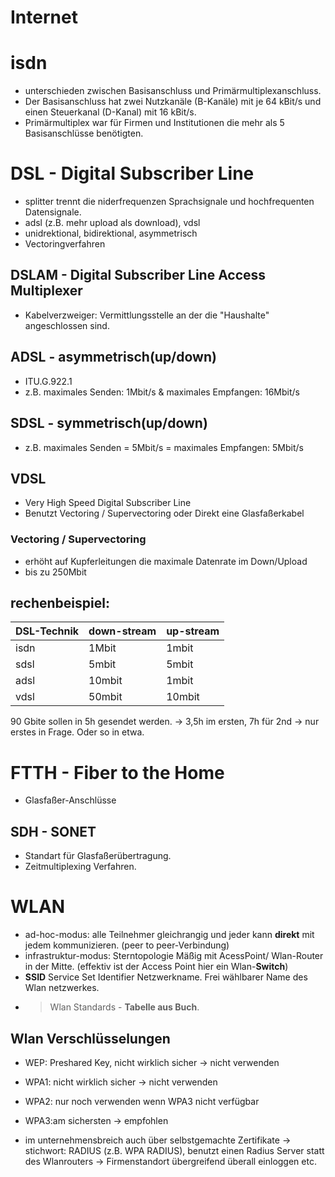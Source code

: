 # Internet

# isdn
- unterschieden zwischen Basisanschluss und Primärmultiplexanschluss.
- Der Basisanschluss hat zwei Nutzkanäle (B-Kanäle) mit je 64 kBit/s und einen Steuerkanal (D-Kanal) mit 16 kBit/s.
- Primärmultiplex war für Firmen und Institutionen die mehr als 5 Basisanschlüsse benötigten. 

# DSL - Digital Subscriber Line
- splitter trennt die niderfrequenzen Sprachsignale und hochfrequenten Datensignale.
- adsl (z.B. mehr upload als download), vdsl
- unidrektional, bidirektional,  asymmetrisch
- Vectoringverfahren

## DSLAM - Digital Subscriber Line Access Multiplexer
- Kabelverzweiger: Vermittlungsstelle an der die "Haushalte" angeschlossen sind.

## ADSL - asymmetrisch(up/down)
- ITU.G.922.1
- z.B. maximales Senden: 1Mbit/s & maximales Empfangen: 16Mbit/s

## SDSL - symmetrisch(up/down)
- z.B. maximales Senden = 5Mbit/s = maximales Empfangen: 5Mbit/s

## VDSL
- Very High Speed Digital Subscriber Line
- Benutzt Vectoring / Supervectoring oder Direkt eine Glasfaßerkabel

### Vectoring / Supervectoring
- erhöht auf Kupferleitungen die maximale Datenrate im Down/Upload
- bis zu 250Mbit

## rechenbeispiel:

|DSL-Technik | down-stream| up-stream|
|---|---|---|
|isdn|1Mbit|1mbit|
|sdsl|5mbit|5mbit|
|adsl|10mbit|1mbit|
|vdsl|50mbit|10mbit|


90 Gbite sollen in 5h gesendet werden. -> 3,5h im ersten, 7h für 2nd -> nur erstes in Frage. Oder so in etwa.

# FTTH - Fiber to the Home
- Glasfaßer-Anschlüsse

## SDH - SONET
- Standart für Glasfaßerübertragung.
- Zeitmultiplexing Verfahren.

# WLAN
- ad-hoc-modus: alle Teilnehmer gleichrangig und jeder kann **direkt** mit jedem kommunizieren. (peer to peer-Verbindung)
- infrastruktur-modus: Sterntopologie Mäßig mit AcessPoint/ Wlan-Router in der Mitte. (effektiv ist der Access Point hier ein Wlan-**Switch**)
- **SSID** Service Set Identifier Netzwerkname. Frei wählbarer Name des Wlan netzwerkes.
- > Wlan Standards - **Tabelle aus Buch**.

## Wlan Verschlüsselungen
- WEP: Preshared Key, nicht wirklich sicher -> nicht verwenden
- WPA1: nicht wirklich sicher -> nicht verwenden
- WPA2: nur noch verwenden wenn WPA3 nicht verfügbar
- WPA3:am sichersten -> empfohlen

- im unternehmensbreich auch über selbstgemachte Zertifikate -> stichwort: RADIUS (z.B. WPA RADIUS), benutzt einen Radius Server statt des Wlanrouters -> Firmenstandort übergreifend überall einloggen etc.
